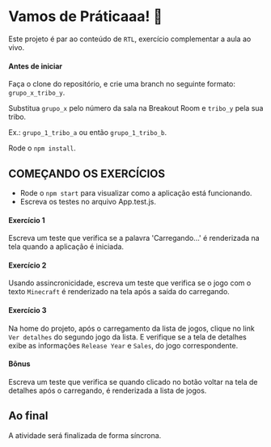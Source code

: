 # Vamos de Práticaaa! 🚀
Este projeto é par ao conteúdo de `RTL`, exercício complementar a aula ao vivo.

#### Antes de iniciar
Faça o clone do repositório, e crie uma branch no seguinte formato: `grupo_x_tribo_y`.

Substitua `grupo_x` pelo número da sala na Breakout Room e `tribo_y` pela sua tribo. 

Ex.: `grupo_1_tribo_a` ou então `grupo_1_tribo_b`.

Rode o `npm install`.

## COMEÇANDO OS EXERCÍCIOS
* Rode o `npm start` para visualizar como a aplicação está funcionando.
* Escreva os testes no arquivo App.test.js.


#### Exercício 1
Escreva um teste que verifica se a palavra 'Carregando...' é renderizada na tela quando a aplicação é iniciada.

#### Exercício 2
Usando assincronicidade, escreva um teste que verifica se o jogo com o texto `Minecraft` é renderizado na tela após a saída do carregando.

#### Exercício 3
Na home do projeto, após o carregamento da lista de jogos, clique no link `Ver detalhes` do segundo jogo da lista.
E verifique se a tela de detalhes exibe as informações `Release Year` e `Sales`, do jogo correspondente.


#### Bônus
Escreva um teste que verifica se quando clicado no botão voltar na tela de detalhes após o carregando, é renderizada a lista de jogos.

## Ao final
A atividade será finalizada de forma síncrona.